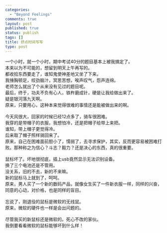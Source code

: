 ```yaml
--- 
categories: 
  - "Beyond Feelings"
comments: true
layout: post
published: true
status: publish
tags: []
title: 挤点时间写写
type: post
---
```

<div id="msgcns!5F971C000415D85F!374" class="bvMsg">
<div>一个小时，就一个小时，期中考试40分的题目基本上被我搞定了。</div>
<div>本来以为不可能的，想留到明天上午再写的。</div>
<div>都收拾东西要走了，谁知鬼使神差地又坐了下来。</div>
<div>我捶胸顿足，绞劲脑汁，冥思苦想，唉声叹气，怨声连绵。</div>
<div>老师怎么就出了个从来没有见过的题目呢。</div>
<div>最后，终于，功夫不负有心人，铁杵磨成针，硬是让我给做出来了。</div>
<div>疑是银河落九天啊。</div>
<div>原来，只要用心，这种本来觉得很难的事情还是能被做出来的啊。</div>
<div> </div>
<div>今天风很大，回家的时候已经12点多了，骑车很困难。</div>
<div>我穿的是带帽子的衣服，我想怕冷，还是把帽子给带上来把。</div>
<div>谁知，带上帽子更觉得冷。</div>
<div>后来取了帽子照样骑回来了。</div>
<div>原来，自己在困难面前胆小了，懦弱了，去寻求保护，其实，反而更容易被困难打败。那种称之为信心？斗志？毅力？还是决心的东西，真的很重要。</div>
<div> </div>
<div>鼠标坏了。坏地很彻底，插上usb竟然显示无法识别设备。</div>
<div>换了三个电池还是不管用。</div>
<div>没关系，旧的不去，新的不来嘛。</div>
<div>新的鼠标马上就到了，呵呵。</div>
<div>原来，男人买了一个新的数码产品，就像女生买了一件新衣服一样，同样的兴奋，同意的心动，对价格，也是同样的盲目。</div>
<div> </div>
<div>忘说了，刚退役的鼠标是微软的无线鼠。</div>
<div>原来，微软的硬件也一样是会出问题的。</div>
<div> </div>
<div>尽管我买的新鼠标还是微软的。死心不改的家伙。</div>
<div>我倒要看看微软的鼠标能够坏到什么样！</div>
</div>
